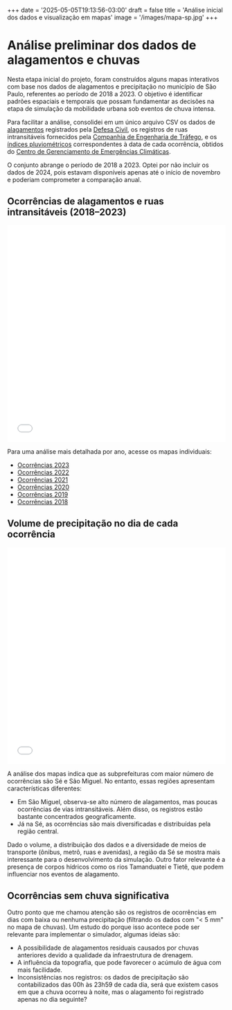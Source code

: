 +++
date = '2025-05-05T19:13:56-03:00'
draft = false
title = 'Análise inicial dos dados e visualização em mapas'
image = '/images/mapa-sp.jpg'
+++

# Análise preliminar dos dados de alagamentos e chuvas

Nesta etapa inicial do projeto, foram construídos alguns mapas interativos com base nos dados de alagamentos e precipitação no município de São Paulo, referentes ao período de 2018 a 2023. O objetivo é identificar padrões espaciais e temporais que possam fundamentar as decisões na etapa de simulação da mobilidade urbana sob eventos de chuva intensa.

Para facilitar a análise, consolidei em um único arquivo CSV os dados de [alagamentos](https://metadados.geosampa.prefeitura.sp.gov.br/geonetwork/intranet/por/catalog.search#/metadata/432c06b1-03a1-4b1f-9210-423e1b58e869) registrados pela [Defesa Civil](https://www.defesacivil.sp.gov.br/), os registros de ruas intransitáveis fornecidos pela [Companhia de Engenharia de Tráfego](https://www.cetsp.com.br/), e os [índices pluviométricos](https://arquivos.saisp.br/nextcloud/index.php/s/qikdinFyAM33MJK?path=%2FBOLETIM_PLUVIOMETRICO) correspondentes à data de cada ocorrência, obtidos do [Centro de Gerenciamento de Emergências Climáticas](https://www.cgesp.org/v3/).

O conjunto abrange o período de 2018 a 2023. Optei por não incluir os dados de 2024, pois estavam disponíveis apenas até o início de novembro e poderiam comprometer a comparação anual.

## Ocorrências de alagamentos e ruas intransitáveis (2018–2023)

<iframe src="/tcc/01-mapas-analise-inicial/mapa_ocorrencias_2018-2023.html" width="100%" height="500" style="border:none;"></iframe>

Para uma análise mais detalhada por ano, acesse os mapas individuais:

- [Ocorrências 2023](/tcc/01-mapas-analise-inicial/mapa_ocorrencias_2023.html)
- [Ocorrências 2022](/tcc/01-mapas-analise-inicial/mapa_ocorrencias_2022.html)
- [Ocorrências 2021](/tcc/01-mapas-analise-inicial/mapa_ocorrencias_2021.html)
- [Ocorrências 2020](/tcc/01-mapas-analise-inicial/mapa_ocorrencias_2020.html)
- [Ocorrências 2019](/tcc/01-mapas-analise-inicial/mapa_ocorrencias_2019.html)
- [Ocorrências 2018](/tcc/01-mapas-analise-inicial/mapa_ocorrencias_2018.html)

## Volume de precipitação no dia de cada ocorrência

<iframe src="/tcc/01-mapas-analise-inicial/mapa_chuva_ocorrencias.html" width="100%" height="500" style="border:none;"></iframe>

A análise dos mapas indica que as subprefeituras com maior número de ocorrências são Sé e São Miguel. No entanto, essas regiões apresentam características diferentes:

- Em São Miguel, observa-se alto número de alagamentos, mas poucas ocorrências de vias intransitáveis. Além disso, os registros estão bastante concentrados geograficamente.
- Já na Sé, as ocorrências são mais diversificadas e distribuídas pela região central.

Dado o volume, a distribuição dos dados e a diversidade de meios de transporte (ônibus, metrô, ruas e avenidas), a região da Sé se mostra mais interessante para o desenvolvimento da simulação. Outro fator relevante é a presença de corpos hídricos como os rios Tamanduateí e Tietê, que podem influenciar nos eventos de alagamento.

## Ocorrências sem chuva significativa

Outro ponto que me chamou atenção são os registros de ocorrências em dias com baixa ou nenhuma precipitação (filtrando os dados com "< 5 mm" no mapa de chuvas). Um estudo do porque isso acontece pode ser relevante para implementar o simulador, algumas ideias são:

- A possibilidade de alagamentos residuais causados por chuvas anteriores devido a qualidade da infraestrutura de drenagem.
- A influência da topografia, que pode favorecer o acúmulo de água com mais facilidade.
- Inconsistências nos registros: os dados de precipitação são contabilizados das 00h às 23h59 de cada dia, será que existem casos em que a chuva ocorreu à noite, mas o alagamento foi registrado apenas no dia seguinte?
